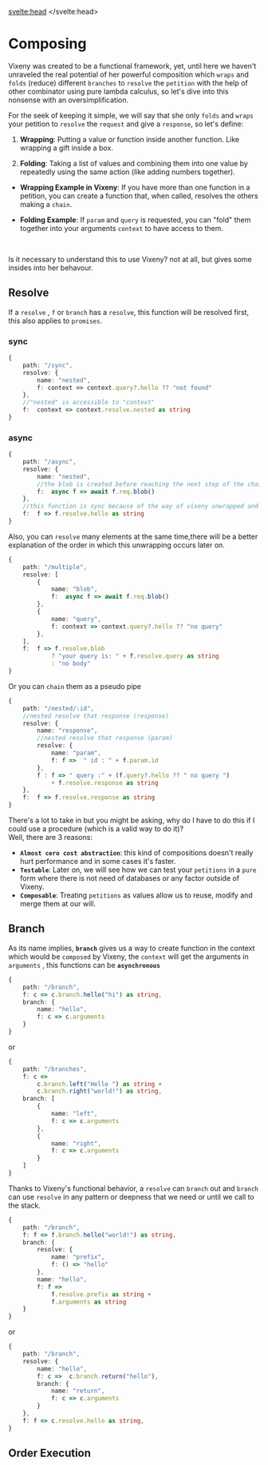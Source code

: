 <script>
	import Iconie from "$lib/components/Iconie.svelte"
	import BeforeNext from "$lib/components/BeforeNext.svelte"
</script>

<svelte:head>
    <title>Composing - Vixeny</title>
    <meta name="description" content="about this page" />
</svelte:head>

# Composing

Vixeny was created to be a functional framework, yet, until here we haven't unraveled the real potential of her powerful composition which `wraps` and `folds` (reduce) different  `branches` to `resolve` the `petition` with the help of other combinator using pure lambda calculus, so let's dive into this nonsense with an oversimplification.
<br>

For the seek of keeping it simple, we will say that she only `folds` and `wraps` your petition to `resolve` the `request` and give a `response`, so let's define:
<br>

1. **Wrapping**: Putting a value or function inside another function. Like wrapping a gift inside a box.

2. **Folding**: Taking a list of values and combining them into one value by repeatedly using the same action (like adding numbers together).

- **Wrapping Example in Vixeny**: If you have more than one function in a petition, you can create a function that, when called, resolves the others making a `chain`.

- **Folding Example**: If `param` and `query` is requested, you can "fold" them together into your arguments `context` to have access to them.

<br>

Is it necessary to understand this to use Vixeny? not at all, but gives some insides into her behavour.
## Resolve
If a `resolve` , `f` or `branch` has a `resolve`, this function will be resolved first, this also applies to `promises`.
### sync
```ts
{
    path: "/sync",
    resolve: {
        name: "nested",
        f: context => context.query?.hello ?? "not found"
    },
    //"nested" is accessible to "context"
    f:  context => context.resolve.nested as string
}
```
### async
```ts
{
    path: "/async",
    resolve: {
        name: "nested",
        //the blob is created before reaching the next step of the chain
        f:  async f => await f.req.blob()
    },
    //this function is sync because of the way of vixeny unwrapped and resolving
    f:  f => f.resolve.hello as string
}
```
Also, you can `resolve` many elements at the same time,there will be a better explanation of the order in which this unwrapping occurs later on.
```ts
{
	path: "/multiple",
	resolve: [
		{
			name: "blob",
			f:  async f => await f.req.blob()
		},
		{
			name: "query",
			f: context => context.query?.hello ?? "no query"
		},
	],
	f:  f => f.resolve.blob
            ? "your query is: " + f.resolve.query as string
            : "no body"
}
```
Or you can `chain` them as a pseudo pipe
```ts
{
    path: "/nested/:id",
    //nested resolve that response (response)
    resolve: {
        name: "response",
        //nested resolve that response (param)
        resolve: {
            name: "param",
            f: f =>  " id : " + f.param.id
        },
        f : f => " query :" + (f.query?.hello ?? " no query ")
            + f.resolve.response as string
    },
    f:  f => f.resolve.response as string
}
```

There's a lot to take in but you might be asking, why do I have to do this if I could use a procedure (which is a valid way to do it)?	
Well, there are 3 reasons:

 - **`Almost cero cost abstraction`**: this kind of compositions doesn't really hurt performance and in some cases it's faster.
 - **`Testable`**: Later on, we will see how we can test your `petitions` in a `pure` form where there is not need of databases or any factor outside of Vixeny.
 - **`Composable`**: Treating `petitions` as values allow us to reuse, modify and merge them at our will.

## Branch

As its name implies, **`branch`** gives us a way to create function in the context which would be `composed` by Vixeny, the `context` will get the arguments in `arguments` , this functions can be **`asynchronous`**

```ts
{
    path: "/branch",
    f: c => c.branch.hello("hi") as string,
    branch: {
        name: "hello",
        f: c => c.arguments
    }
}
```
or
```ts
{
    path: "/branches",
    f: c => 
        c.branch.left("Hello ") as string + 
        c.branch.right("world!") as string,
    branch: [
        {
            name: "left",
            f: c => c.arguments
        },
        {
            name: "right",
            f: c => c.arguments
        }
    ]
}
```
Thanks to Vixeny's functional behavior, a `resolve` can `branch` out and `branch` can use `resolve` in any pattern or deepness that we need or until we call to the stack.

```ts
{
    path: "/branch",
    f: f => f.branch.hello("world!") as string,
    branch: {
        resolve: {
            name: "prefix",
            f: () => "hello"
        },
        name: "hello",
        f: f => 
            f.resolve.prefix as string +  
            f.arguments as string
    }
}
```
or
```ts
{
    path: "/branch",
    resolve: {
        name: "hello",
        f: c =>  c.branch.return("hello"),
        branch: {
            name: "return",
            f: c => c.arguments
        }
    },
    f: f => c.resolve.hello as string,
}
```


## Order Execution
<BeforeNext previous="/basics" next="/other" />
